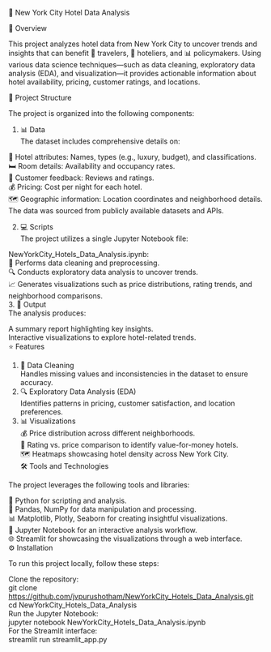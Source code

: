 🏨 New York City Hotel Data Analysis  

📝 Overview  
  
This project analyzes hotel data from New York City to uncover trends and insights that can benefit 🧳 travelers, 🏢 hoteliers, and 📊 policymakers. Using various data science techniques—such as data cleaning, exploratory data analysis (EDA), and visualization—it provides actionable information about hotel availability, pricing, customer ratings, and locations.  

📂 Project Structure  

The project is organized into the following components:  

1. 📊 Data  
The dataset includes comprehensive details on:  

🏨 Hotel attributes: Names, types (e.g., luxury, budget), and classifications.  
🛏️ Room details: Availability and occupancy rates.  
🌟 Customer feedback: Reviews and ratings.  
💰 Pricing: Cost per night for each hotel.  
🗺️ Geographic information: Location coordinates and neighborhood details.  
The data was sourced from publicly available datasets and APIs.  

2. 💻 Scripts  
The project utilizes a single Jupyter Notebook file:  

NewYorkCity_Hotels_Data_Analysis.ipynb:  
🔧 Performs data cleaning and preprocessing.  
🔍 Conducts exploratory data analysis to uncover trends.  
📈 Generates visualizations such as price distributions, rating trends, and neighborhood comparisons.  
3. 📑 Output  
The analysis produces:  

A summary report highlighting key insights.  
Interactive visualizations to explore hotel-related trends.  
⭐ Features  

1. 🧹 Data Cleaning  
Handles missing values and inconsistencies in the dataset to ensure accuracy.  
2. 🔍 Exploratory Data Analysis (EDA)  
Identifies patterns in pricing, customer satisfaction, and location preferences.  
3. 📊 Visualizations  
💰 Price distribution across different neighborhoods.  
🌟 Rating vs. price comparison to identify value-for-money hotels.  
🗺️ Heatmaps showcasing hotel density across New York City.  
🛠️ Tools and Technologies  
  
The project leverages the following tools and libraries:  

🐍 Python for scripting and analysis.  
🧮 Pandas, NumPy for data manipulation and processing.  
📊 Matplotlib, Plotly, Seaborn for creating insightful visualizations.  
📓 Jupyter Notebook for an interactive analysis workflow.  
🌐 Streamlit for showcasing the visualizations through a web interface.  
⚙️ Installation  
  
To run this project locally, follow these steps:  

Clone the repository:  
git clone https://github.com/jvpurushotham/NewYorkCity_Hotels_Data_Analysis.git  
cd NewYorkCity_Hotels_Data_Analysis  
Run the Jupyter Notebook:  
jupyter notebook NewYorkCity_Hotels_Data_Analysis.ipynb  
For the Streamlit interface:  
streamlit run streamlit_app.py  
   
